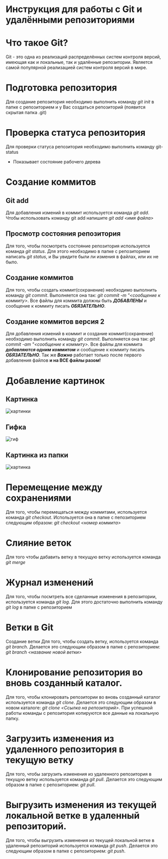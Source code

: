# Инструкция для работы с Git и удалёнными репозиториями

# Что такое Git?
Git - это одна из реализаций распределённых систем контроля версий, имеющая как и локальные, так и удалённые репозитории. Является самой популярной реализацией систем контроля версий в мире.

# Подготовка репозитория
Для создание репозитория необходимо выполнить команду _git init_ в папке с репозиторием и у Вас создаться репозиторий (появится скрытая папка .git)

# Проверка статуса репозитория
Для проверки статуса репозитория необходимо выполнить команду git-status 
- Показывает состояние рабочего дерева

# Создание коммитов
## Git add
Для добавления измений в коммит используется команда *git add*. Чтобы использовать команду git add напишите *git add <имя файла>*

Просмотр состояния репозитория
---
Для того, чтобы посмотреть состояние репозитория используется команда *git status*. Для этого необходимо в папке с репозиторием написать *git status*, и Вы увидите были ли измения в файлах, или их не было.

## Создание коммитов
Для того, чтобы создать коммит(сохранение) необходимо выполнить команду *git commit*. Выполняется она так: *git commit -m "<сообщение к коммиту>*. Все файлы для коммита должны быть ***ДОБАВЛЕНЫ*** и сообщение к коммиту писать ***ОБЯЗАТЕЛЬНО***.

## Создание коммитов версия 2
Для добавления измений в коммит и создание коммит(сохранение) необходимо выполнить команду *git commit*. Выполняется она так: *git commit -am "<сообщение к коммиту>*. Все файлы для коммита ***добавляются одним коммитом***  и сообщение к коммиту писать ***ОБЯЗАТЕЛЬНО***. Так же ***Важно*** работает только после первого добавления файлов **и на ВСЕ файлы разом!**

# Добавление картинок

## Картинка
   ![картинки](https://miro.medium.com/max/1400/1*vlDY5078rLn0dFQWbdAKUA.png)

## Гифка
   ![гиф](https://raw.githubusercontent.com/nadehi18/battery-wallpaper-windows/master/preview/charging.gif)

## Картинка из папки
   ![картинка](1_S-_fv45WT4MgqtnPVsxtHQ.jpeg)

# Перемещение между сохранениями
Для того, чтобы перемещаться между коммитами, используется команда *git checkout*. Используется она в папке с пепозиторием следующим образом: *git checkout <номер коммита>*

# Слияние веток
Для того чтобы дабавить ветку в текущую ветку используется команда *git merge*

# Журнал изменений
Для того, чтобы посмтреть все сделанные изменения в репозитории, используется команда _git log_. Для этого достаточно выполнить команду _git log_ в папке с репозиторием

# Ветки в Git
Создание ветки
Для того, чтобы создать ветку, используется команда *git branch*. Делается это следующим образом в папке с репозиторием: *git branch <название новой ветки>*

# Клонирование репозитория во вновь созданный каталог.
Для того, чтобы клонировать репозитории во вновь созданный каталог используется команда *git clone*. Делается это следующим образом в новом каталоге: *git clone <Ссылка на репозиторий>*. При успешной работы команды с репозитория копируются все данные на локальную папку.

# Загрузить изменения из удаленного репозитория в текущую ветку
Для того, чтобы загрузить изменения из удаленного репозитория в текущую ветку
используется команда *git pull*. 
Делается это следующим образом в папке с репозиторием: *git pull*. 

# Выгрузить изменения из текущей локальной ветке в удаленный репозиторий.
Для того, чтобы выгрузить изменения из текущей локальной ветке в удаленный репозиторий используется команда *git push*. 
Делается это следующим образом в папке с репозиторием: *git push*. 
   